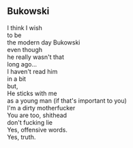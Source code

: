 ## Bukowski

I think I wish  
to be  
the modern day Bukowski  
even though  
he really wasn't that  
long ago...  
I haven't read him  
in a bit  
but,  
He sticks with me  
as a young man (if that's important to you)  
I'm a dirty motherfucker  
You are too, shithead  
don't fucking lie  
Yes, offensive words.  
Yes, truth.  